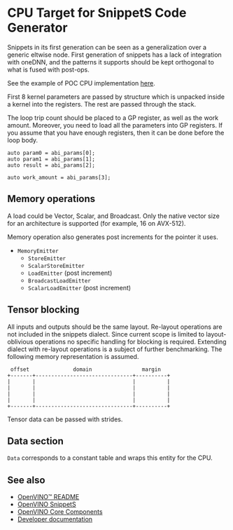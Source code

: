 # CPU Target for SnippetS Code Generator

Snippets in its first generation can be seen as a generalization over a generic eltwise node. First generation of snippets has a lack of integration with oneDNN, and the patterns it supports should be kept orthogonal to what is fused with post-ops.

See the example of POC CPU implementation [here](https://github.com/openvinotoolkit/openvino/pull/2824).

First 8 kernel parameters are passed by structure which is unpacked inside a kernel into the registers. The rest are passed through the stack.

The loop trip count should be placed to a GP register, as well as the work amount. Moreover, you need to load all the parameters into GP registers. If you assume that you have enough registers, then it can be done before the loop body.

```
auto param0 = abi_params[0];
auto param1 = abi_params[1];
auto result = abi_params[2];

auto work_amount = abi_params[3];
```

## Memory operations

A load could be Vector, Scalar, and Broadcast. Only the native vector size for an architecture is supported (for example, 16 on AVX-512).

Memory operation also generates post increments for the pointer it uses.

- `MemoryEmitter`
    - `StoreEmitter`
    - `ScalarStoreEmitter`
    - `LoadEmitter` (post increment)
    - `BroadcastLoadEmitter`
    - `ScalarLoadEmitter` (post increment)

## Tensor blocking

All inputs and outputs should be the same layout. Re-layout operations are not included in the snippets dialect. Since current scope is limited to layout-oblivious operations no specific handling for blocking is required. Extending dialect with re-layout operations is a subject of further benchmarking. The following memory representation is assumed.

```
 offset              domain                margin
+-------+-------------------------------+----------+
|       |                               |          |
|       |                               |          |
|       |                               |          |
|       |                               |          |
+-------+-------------------------------+----------+
```

Tensor data can be passed with strides.

## Data section

`Data` corresponds to a constant table and wraps this entity for the CPU.

## See also

 * [OpenVINO™ README](../../../../README.md)
 * [OpenVINO SnippetS](../README.md)
 * [OpenVINO Core Components](../../../README.md)
 * [Developer documentation](../../../../docs/dev/index.md)
